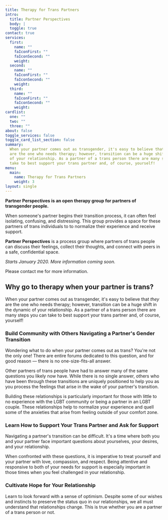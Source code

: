 ```yaml
---
title: Therapy for Trans Partners
intro:
  title: Partner Perspectives
  body: |
  toggle: true
contact: true
services:
  first:
    name: ""
    faIconFirst: ""
    faIconSecond: ""
    weight:
  second:
    name: ""
    faIconFirst: ""
    faIconSecond: ""
    weight:
  third:
    name: ""
    faIconFirst: ""
    faIconSecond: ""
    weight:
cardlist:
  one: ""
  two: ""
  three: ""
about: false
toggle_services: false
toggle_card_list_section: false
summary:
  When your partner comes out as transgender, it's easy to believe that they
  are the one who needs therapy; however, transition can be a huge shift in the dynamic
  of your relationship. As a partner of a trans person there are many steps you can
  take to best support your trans partner and, of course, yourself!
menu:
  main:
    name: Therapy for Trans Partners
    weight: 3
layout: single
---
```


**Partner Perspectives is an open therapy group for partners of transgender people.**

When someone's partner begins their transition process, it can often feel isolating, confusing, and distressing. This group provides a space for these partners of trans individuals to to normalize their experience and receive support.

**Partner Perspectives** is a process group where partners of trans people can discuss their feelings, collect their thoughts, and connect with peers in a safe, confidential space.

_Starts January 2020. More information coming soon._

Please contact me for more information.

<!--more-->

## Why go to therapy when your partner is trans?

When your partner comes out as transgender, it's easy to believe that _they_ are the one who needs therapy; however, transition can be a huge shift in the dynamic of your relationship. As a partner of a trans person there are many steps you can take to best support your trans partner and, of course, yourself!

### Build Community with Others Navigating a Partner's Gender Transition

Wondering what to do when your partner comes out as trans? You're not the only one! There are entire forums dedicated to this question, and for good reason — there is no one-size-fits-all answer.

Other partners of trans people have had to answer many of the same questions you likely now have. While there is no single answer, others who have been through these transitions are uniquely positioned to help you as you process the feelings that arise in the wake of your partner's transition.

Building these relationships is particularly important for those with little to no experience with the LGBT community or being a partner in an LGBT couple. These relationships help to normalize your experience and quell some of the anxieties that arise from feeling outside of your comfort zone.

### Learn How to Support Your Trans Partner and Ask for Support

Navigating a partner's transition can be difficult. It's a time where both you and your partner face important questions about yourselves, your desires, and your relationship.

When confronted with these questions, it is imperative to treat yourself and your partner with love, compassion, and respect. Being attentive and responsive to both of your needs for support is especially important in those times when you feel challenged in your relationship.

### Cultivate Hope for Your Relationship

Learn to look forward with a sense of optimism. Despite some of our wishes and instincts to preserve the status quo in our relationships, we all must understand that relationships change. This is true whether you are a partner of a trans person or not.
